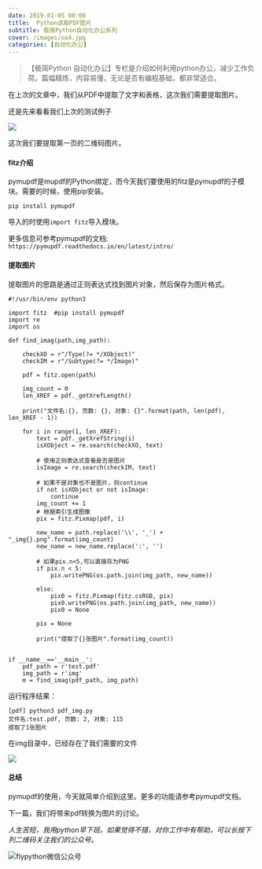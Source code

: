 ```yaml
---
date: 2019-01-05 00:00
title:  Python读取PDF图片
subtitle: 极简Python自动化办公系列
cover: /images/oa4.jpg
categories: [自动化办公]
---
```

>【极简Python 自动化办公】专栏是介绍如何利用python办公，减少工作负荷。篇幅精炼，内容易懂，无论是否有编程基础，都非常适合。

在上次的文章中，我们从PDF中提取了文字和表格，这次我们需要提取图片。

还是先来看看我们上次的测试例子

![](https://tva1.sinaimg.cn/large/006y8mN6ly1g8e0nlr7gdj30kc0zcjua.jpg)

这次我们要提取第一页的二维码图片。

#### fitz介绍

pymupdf是mupdf的Python绑定，而今天我们要使用的fitz是pymupdf的子模块。需要的时候，使用pip安装。

`pip install pymupdf`

导入的时使用`import fitz`导入模块。


更多信息可参考pymupdf的文档:
`https://pymupdf.readthedocs.io/en/latest/intro/`

#### 提取图片

提取图片的思路是通过正则表达式找到图片对象，然后保存为图片格式。


```
#!/usr/bin/env python3

import fitz  #pip install pymupdf
import re
import os

def find_imag(path,img_path):

    checkXO = r"/Type(?= */XObject)"
    checkIM = r"/Subtype(?= */Image)"

    pdf = fitz.open(path)

    img_count = 0
    len_XREF = pdf._getXrefLength()

    print("文件名:{}, 页数: {}, 对象: {}".format(path, len(pdf), len_XREF - 1))

    for i in range(1, len_XREF):
        text = pdf._getXrefString(i)
        isXObject = re.search(checkXO, text)

        # 使用正则表达式查看是否是图片
        isImage = re.search(checkIM, text)

        # 如果不是对象也不是图片，则continue
        if not isXObject or not isImage:
            continue
        img_count += 1
        # 根据索引生成图像
        pix = fitz.Pixmap(pdf, i)
  
        new_name = path.replace('\\', '_') + "_img{}.png".format(img_count)
        new_name = new_name.replace(':', '')

        # 如果pix.n<5,可以直接存为PNG
        if pix.n < 5:
            pix.writePNG(os.path.join(img_path, new_name))
     
        else:
            pix0 = fitz.Pixmap(fitz.csRGB, pix)
            pix0.writePNG(os.path.join(img_path, new_name))
            pix0 = None
       
        pix = None
     
        print("提取了{}张图片".format(img_count))


if __name__=='__main__':
    pdf_path = r'test.pdf'
    img_path = r'img'
    m = find_imag(pdf_path, img_path)

```


运行程序结果：

```
[pdf] python3 pdf_img.py
文件名:test.pdf, 页数: 2, 对象: 115
提取了1张图片
```

在img目录中，已经存在了我们需要的文件

![](https://tva1.sinaimg.cn/large/006y8mN6ly1g8osipfp3uj30uu0jqgrw.jpg)


#### 总结

pymupdf的使用，今天就简单介绍到这里。更多的功能请参考pymupdf文档。

下一篇，我们将带来pdf转换为图片的讨论。


*人生苦短，我用python早下班。如果觉得不错，对你工作中有帮助，可以长按下列二维码关注我们的公众号。*

  ![flypython微信公众号](https://tva1.sinaimg.cn/large/006y8mN6ly1g8pj2981c1j3076076mxn.jpg)
 